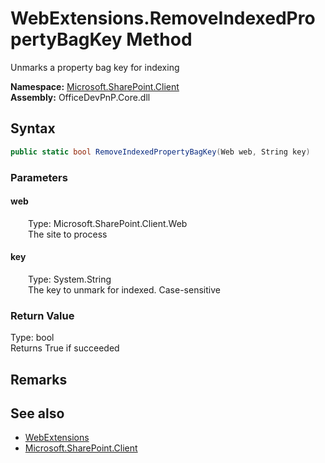 # WebExtensions.RemoveIndexedPropertyBagKey Method  
 Unmarks a property bag key for indexing   

**Namespace:** [Microsoft.SharePoint.Client](Microsoft.SharePoint.Client.md)  
**Assembly:** OfficeDevPnP.Core.dll  
## Syntax
```C#
public static bool RemoveIndexedPropertyBagKey(Web web, String key)
```
### Parameters
#### web  
&emsp;&emsp;Type: Microsoft.SharePoint.Client.Web  
&emsp;&emsp;The site to process  

  

#### key  
&emsp;&emsp;Type: System.String  
&emsp;&emsp;The key to unmark for indexed. Case-sensitive  

  

### Return Value
Type: bool  
Returns True if succeeded  


## Remarks
  
## See also
- [WebExtensions](Microsoft.SharePoint.Client.WebExtensions.md) 
- [Microsoft.SharePoint.Client](Microsoft.SharePoint.Client.md) 
